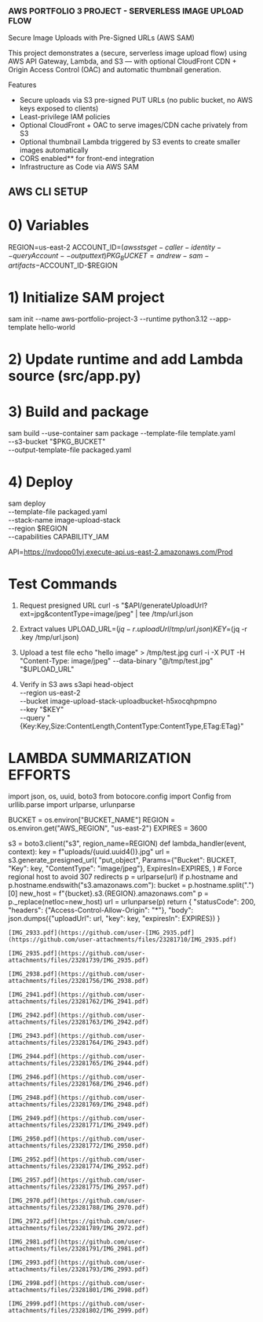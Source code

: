 ### AWS PORTFOLIO 3 PROJECT - SERVERLESS IMAGE UPLOAD FLOW 

Secure Image Uploads with Pre-Signed URLs (AWS SAM)

This project demonstrates a (secure, serverless image upload flow) using AWS API Gateway, Lambda, and S3 — with optional CloudFront CDN + Origin Access Control (OAC) and automatic thumbnail generation.

Features
- Secure uploads via S3 pre-signed PUT URLs (no public bucket, no AWS keys exposed to clients)
- Least-privilege IAM policies
- Optional CloudFront + OAC to serve images/CDN cache privately from S3
- Optional thumbnail Lambda triggered by S3 events to create smaller images automatically
- CORS enabled** for front-end integration
- Infrastructure as Code via AWS SAM

## AWS CLI SETUP

# 0) Variables
REGION=us-east-2
ACCOUNT_ID=$(aws sts get-caller-identity --query Account --output text)
PKG_BUCKET=andrew-sam-artifacts-$ACCOUNT_ID-$REGION

# 1) Initialize SAM project
sam init --name aws-portfolio-project-3 --runtime python3.12 --app-template hello-world

# 2) Update runtime and add Lambda source (src/app.py)

# 3) Build and package
sam build --use-container
sam package --template-file template.yaml \
  --s3-bucket "$PKG_BUCKET" \
  --output-template-file packaged.yaml

# 4) Deploy
sam deploy \
  --template-file packaged.yaml \
  --stack-name image-upload-stack \
  --region $REGION \
  --capabilities CAPABILITY_IAM

API=https://nvdopp01vj.execute-api.us-east-2.amazonaws.com/Prod

# Test Commands
1) Request presigned URL
curl -s "$API/generateUploadUrl?ext=jpg&contentType=image/jpeg" | tee /tmp/url.json

2) Extract values
UPLOAD_URL=$(jq -r .uploadUrl /tmp/url.json)
KEY=$(jq -r .key /tmp/url.json)

3) Upload a test file
echo "hello image" > /tmp/test.jpg
curl -i -X PUT -H "Content-Type: image/jpeg" --data-binary "@/tmp/test.jpg" "$UPLOAD_URL"

4) Verify in S3
aws s3api head-object \
  --region us-east-2 \
  --bucket image-upload-stack-uploadbucket-h5xocqhpmpno \
  --key "$KEY" \
  --query "{Key:Key,Size:ContentLength,ContentType:ContentType,ETag:ETag}"

   


# LAMBDA SUMMARIZATION EFFORTS
import json, os, uuid, boto3
from botocore.config import Config
from urllib.parse import urlparse, urlunparse

BUCKET = os.environ["BUCKET_NAME"]
REGION = os.environ.get("AWS_REGION", "us-east-2")
EXPIRES = 3600

s3 = boto3.client("s3", region_name=REGION)
def lambda_handler(event, context):
    key = f"uploads/{uuid.uuid4()}.jpg"
    url = s3.generate_presigned_url(
        "put_object",
        Params={"Bucket": BUCKET, "Key": key, "ContentType": "image/jpeg"},
        ExpiresIn=EXPIRES,
    )
    # Force regional host to avoid 307 redirects
    p = urlparse(url)
    if p.hostname and p.hostname.endswith("s3.amazonaws.com"):
        bucket = p.hostname.split(".")[0]
        new_host = f"{bucket}.s3.{REGION}.amazonaws.com"
        p = p._replace(netloc=new_host)
        url = urlunparse(p)
    return {
        "statusCode": 200,
        "headers": {"Access-Control-Allow-Origin": "*"},
        "body": json.dumps({"uploadUrl": url, "key": key, "expiresIn": EXPIRES})
    }

    [IMG_2933.pdf](https://github.com/user-[IMG_2935.pdf](https://github.com/user-attachments/files/23281710/IMG_2935.pdf)

    [IMG_2935.pdf](https://github.com/user-attachments/files/23281739/IMG_2935.pdf)
    
    [IMG_2938.pdf](https://github.com/user-attachments/files/23281756/IMG_2938.pdf)

    [IMG_2941.pdf](https://github.com/user-attachments/files/23281762/IMG_2941.pdf)

    [IMG_2942.pdf](https://github.com/user-attachments/files/23281763/IMG_2942.pdf)
    
    [IMG_2943.pdf](https://github.com/user-attachments/files/23281764/IMG_2943.pdf)

    [IMG_2944.pdf](https://github.com/user-attachments/files/23281765/IMG_2944.pdf)

    [IMG_2946.pdf](https://github.com/user-attachments/files/23281768/IMG_2946.pdf)
    
    [IMG_2948.pdf](https://github.com/user-attachments/files/23281769/IMG_2948.pdf)

    [IMG_2949.pdf](https://github.com/user-attachments/files/23281771/IMG_2949.pdf)

    [IMG_2950.pdf](https://github.com/user-attachments/files/23281772/IMG_2950.pdf)

    [IMG_2952.pdf](https://github.com/user-attachments/files/23281774/IMG_2952.pdf)

    [IMG_2957.pdf](https://github.com/user-attachments/files/23281775/IMG_2957.pdf)
    
    [IMG_2970.pdf](https://github.com/user-attachments/files/23281788/IMG_2970.pdf)

    [IMG_2972.pdf](https://github.com/user-attachments/files/23281789/IMG_2972.pdf)
    
    [IMG_2981.pdf](https://github.com/user-attachments/files/23281791/IMG_2981.pdf)
    
    [IMG_2993.pdf](https://github.com/user-attachments/files/23281793/IMG_2993.pdf)

    [IMG_2998.pdf](https://github.com/user-attachments/files/23281801/IMG_2998.pdf)
    
    [IMG_2999.pdf](https://github.com/user-attachments/files/23281802/IMG_2999.pdf)

    

    
